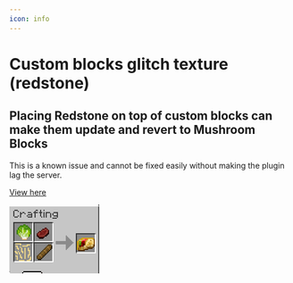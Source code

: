 ```yaml
---
icon: info
---
```


# Custom blocks glitch texture \(redstone\)

## Placing Redstone on top of custom blocks can make them update and revert to Mushroom Blocks


<Warning>
This is a known issue and cannot be fixed easily without making the plugin lag the server.
</Warning>



[View here](https://github.com/PluginBugs/Issues-ItemsAdder/issues/616)


![](assets/images/immagine%20%2839%29.png)